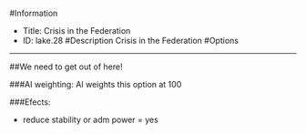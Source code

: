 #Information
 - Title: Crisis in the Federation
 - ID: lake.28
#Description
Crisis in the Federation
#Options

___
##We need to get out of here!

###AI weighting:
AI weights this option at 100


###Efects:<ul><li>reduce stability or adm power = yes</li></ul>
